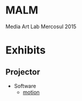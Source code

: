 # MALM
Media Art Lab Mercosul 2015

# Exhibits

## Projector
  - Software
    - [motion](http://www.lavrsen.dk/foswiki/bin/view/Motion/WebHome)

